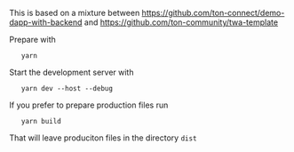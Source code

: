 
This is based on a mixture between 
<https://github.com/ton-connect/demo-dapp-with-backend> and 
<https://github.com/ton-community/twa-template>

Prepare with

       yarn

Start the development server with

       yarn dev --host --debug

If you prefer to prepare production files run

       yarn build

That will leave produciton files in the directory `dist`
